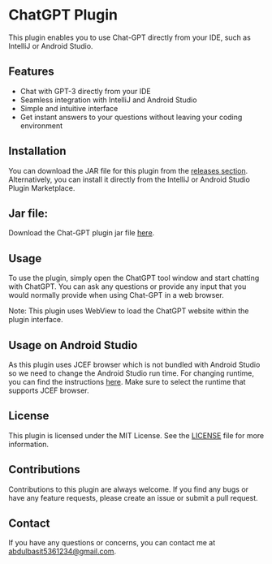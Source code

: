 # ChatGPT Plugin

<!-- Plugin description -->
This plugin enables you to use Chat-GPT directly from your IDE, such as IntelliJ or Android Studio.
<!-- Plugin description end -->

## Features

- Chat with GPT-3 directly from your IDE
- Seamless integration with IntelliJ and Android Studio
- Simple and intuitive interface
- Get instant answers to your questions without leaving your coding environment

## Installation

You can download the JAR file for this plugin from the [releases section](https://github.com/SEAbdulbasit/ChatGPT-Plugin/releases). Alternatively, you can install it directly from the IntelliJ or Android Studio Plugin Marketplace.

## Jar file:

Download the Chat-GPT plugin jar file [here](https://github.com/SEAbdulbasit/ChatGPT-Plugin/releases/download/v0.0.1/ChatGPT-Plugin-0.0.2.jar).




## Usage

To use the plugin, simply open the ChatGPT tool window and start chatting with ChatGPT. You can ask any questions or provide any input that you would normally provide when using Chat-GPT in a web browser.


Note: This plugin uses WebView to load the ChatGPT website within the plugin interface.

## Usage on Android Studio
As this plugin uses JCEF browser which is not bundled with Android Studio so we need to change the Android Studio run time. For changing runtime, you can find the instructions 
[here](https://www.jetbrains.com/help/idea/switching-boot-jdk.html). Make sure to select the runtime that supports JCEF browser.


## License

This plugin is licensed under the MIT License. See the [LICENSE](LICENSE) file for more information.

## Contributions

Contributions to this plugin are always welcome. If you find any bugs or have any feature requests, please create an issue or submit a pull request.


## Contact

If you have any questions or concerns, you can contact me at [abdulbasit5361234@gmail.com](mailto:youremail@example.com).
